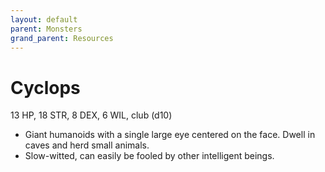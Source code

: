 ```yaml
---
layout: default
parent: Monsters
grand_parent: Resources
---
```


# Cyclops

13 HP, 18 STR, 8 DEX, 6 WIL, club (d10)  

- Giant humanoids with a single large eye centered on the face.   Dwell in caves and herd small animals.  
- Slow-witted, can easily be fooled by other intelligent beings.  


